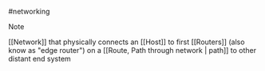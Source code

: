#networking 
> [!note]
> [[Network]] that physically connects an [[Host]] to first [[Routers]] (also know as "edge router") on a [[Route, Path through network | path]] to other distant end system